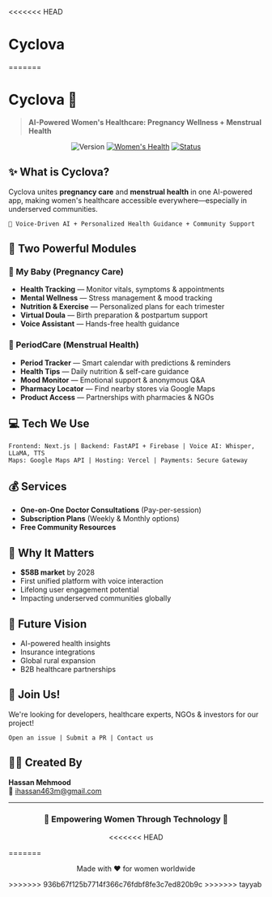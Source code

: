 <<<<<<< HEAD
# Cyclova 


=======
# Cyclova 🌸

> **AI-Powered Women's Healthcare: Pregnancy Wellness + Menstrual Health**

<div align="center">

![Version](https://img.shields.io/badge/version-1.0-blue) 
[![Women's Health](https://img.shields.io/badge/Women's_Health-AI_Powered-purple)](#features)
[![Status](https://img.shields.io/badge/Status-In_Development-orange)](#get-involved)

</div>

## ✨ What is Cyclova?

Cyclova unites **pregnancy care** and **menstrual health** in one AI-powered app, making women's healthcare accessible everywhere—especially in underserved communities.

```
💬 Voice-Driven AI + Personalized Health Guidance + Community Support
```

## 🌟 Two Powerful Modules

### 🤰 My Baby (Pregnancy Care)
- **Health Tracking** — Monitor vitals, symptoms & appointments
- **Mental Wellness** — Stress management & mood tracking
- **Nutrition & Exercise** — Personalized plans for each trimester
- **Virtual Doula** — Birth preparation & postpartum support
- **Voice Assistant** — Hands-free health guidance

### 🔄 PeriodCare (Menstrual Health)
- **Period Tracker** — Smart calendar with predictions & reminders
- **Health Tips** — Daily nutrition & self-care guidance
- **Mood Monitor** — Emotional support & anonymous Q&A
- **Pharmacy Locator** — Find nearby stores via Google Maps
- **Product Access** — Partnerships with pharmacies & NGOs

## 💻 Tech We Use

```
Frontend: Next.js | Backend: FastAPI + Firebase | Voice AI: Whisper, LLaMA, TTS
Maps: Google Maps API | Hosting: Vercel | Payments: Secure Gateway
```

## 💰 Services

- **One-on-One Doctor Consultations** (Pay-per-session)
- **Subscription Plans** (Weekly & Monthly options)
- **Free Community Resources**

## 🚀 Why It Matters

- **$58B market** by 2028
- First unified platform with voice interaction
- Lifelong user engagement potential
- Impacting underserved communities globally

## 🔮 Future Vision

- AI-powered health insights
- Insurance integrations
- Global rural expansion
- B2B healthcare partnerships

## 👋 Join Us!

We're looking for developers, healthcare experts, NGOs & investors for our project!

```
Open an issue | Submit a PR | Contact us
```

## 👨‍💻 Created By

**Hassan Mehmood**  
📧 [ihassan463m@gmail.com](mailto:ihassan463m@gmail.com)

---

<div align="center">
  
### 🌸 Empowering Women Through Technology 🌸

<<<<<<< HEAD
</div>
=======
<p align="center">
  Made with ❤️ for women worldwide
</p>
>>>>>>> 936b67f125b7714f366c76fdbf8fe3c7ed820b9c
>>>>>>> tayyab
